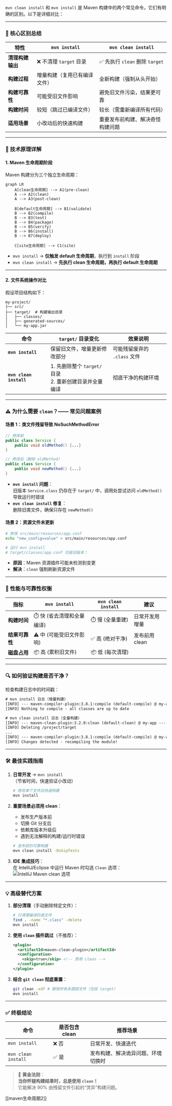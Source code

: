 `mvn clean install` 和 `mvn install` 是 Maven 构建中的两个常见命令，它们有明确的区别。以下是详细对比：

---

### 🧹 核心区别总结
| **特性**             | `mvn install`                     | `mvn clean install`               |
|----------------------|----------------------------------|----------------------------------|
| **清理构建输出**      | ❌ 不清理 `target` 目录           | ✅ 先执行 `clean` 删除 `target`  |
| **构建过程**          | 增量构建（复用已有编译文件）      | 全新构建（强制从头开始）         |
| **构建可靠性**        | 可能受旧文件影响                 | 避免旧文件污染，结果更可靠       |
| **构建时间**          | 较短（跳过已编译文件）           | 较长（需重新编译所有代码）       |
| **适用场景**          | 小改动后的快速构建               | 重要发布前构建、解决奇怪构建问题 |

---

### 🔧 技术原理详解
#### 1. Maven 生命周期阶段
Maven 构建分为三个独立生命周期：
```mermaid
graph LR
    A[clean生命周期] --> A1(pre-clean)
    A --> A2(clean)
    A --> A3(post-clean)
    
    B[default生命周期] --> B1(validate)
    B --> B2(compile)
    B --> B3(test)
    B --> B4(package)
    B --> B5(verify)
    B --> B6(install)
    B --> B7(deploy)
    
    C[site生命周期] --> C1(site)
```

- `mvn install` → **仅触发 default 生命周期**，执行到 `install` 阶段
- `mvn clean install` → **先执行 clean 生命周期，再执行 default 生命周期**

---

#### 2. 文件系统操作对比
假设项目结构如下：
```
my-project/
├── src/
├── target/  # 构建输出目录
│   ├── classes/
│   ├── generated-sources/
│   └── my-app.jar
```

| **命令**         | `target/` 目录变化               | 效果说明                     |
|------------------|--------------------------------|----------------------------|
| **`mvn install`** | 保留旧文件，增量更新修改部分     | 可能残留废弃的 `.class` 文件 |
| **`mvn clean install`** | 1. 先删除整个 `target/` 目录<br>2. 重新创建目录并全量编译 | 彻底干净的构建环境           |

---

### ⚠️ 为什么需要 `clean`？—— 常见问题案例
#### 场景 1：类文件残留导致 NoSuchMethodError
```java
// 修改前
public class Service {
    public void oldMethod() {...}
}

// 修改后（删除 oldMethod）
public class Service {
    public void newMethod() {...}
}
```
- **`mvn install` 问题**：  
  旧版本 `Service.class` 仍存在于 `target/` 中，调用处尝试访问 `oldMethod()` 导致运行时错误
- **`mvn clean install` 修复**：  
  删除旧类文件，确保只存在 `newMethod()`

#### 场景 2：资源文件未更新
```bash
# 修改 src/main/resources/app.conf
echo "new_config=value" > src/main/resources/app.conf

# 运行 mvn install
# target/classes/app.conf 仍是旧版本！
```
- **原因**：Maven 资源插件可能未检测到变更
- **解决**：`clean` 强制刷新资源文件

---

### 🚀 性能与可靠性权衡
| **指标**       | `mvn install`       | `mvn clean install` | 建议         |
|---------------|--------------------|--------------------|--------------|
| **构建时间**   | ⏱️ 快 (省去清理和全量编译) | ⏱️ 慢 (全量重建)    | 日常开发用增量 |
| **结果可靠性** | ⚠️ 中 (可能受旧文件影响)   | ✅ 高 (绝对干净)    | 发布前用 clean |
| **磁盘占用**   | 📦 高 (累积旧文件)       | 📦 低 (每次清理)    |              |

---

### 🔍 如何验证构建是否干净？
检查构建日志中的时间戳：
```diff
# mvn install 日志（增量构建）
[INFO] --- maven-compiler-plugin:3.8.1:compile (default-compile) @ my-app ---
[INFO] Nothing to compile - all classes are up to date

# mvn clean install 日志（全量构建）
[INFO] --- maven-clean-plugin:3.2.0:clean (default-clean) @ my-app ---
[INFO] Deleting /project/target
...
[INFO] --- maven-compiler-plugin:3.8.1:compile (default-compile) @ my-app ---
[INFO] Changes detected - recompiling the module!
```

---

### 🛠️ 最佳实践指南
1. **日常开发** → `mvn install`  
   （节省时间，快速验证小改动）
   ```bash
   # 修改单个文件后快速构建
   mvn install
   ```

2. **重要场景必须用 clean**：
   - 发布生产版本前
   - 切换 Git 分支后
   - 依赖库版本升级后
   - 遇到无法解释的构建/运行时错误
   ```bash
   # 发布前的可靠构建
   mvn clean install -DskipTests
   ```

3. **IDE 集成技巧**：  
   在 IntelliJ/Eclipse 中运行 Maven 时勾选 `Clean` 选项：  
   ![IntelliJ Maven clean 选项](https://example.com/maven-clean-option.png)

---

### 💡 高级替代方案
1. **部分清理**（手动删除特定文件）：
   ```bash
   # 只清理编译的类文件
   find . -name "*.class" -delete
   mvn install
   ```

2. **使用 `clean` 插件跳过**（不推荐）：
   ```xml
   <plugin>
     <artifactId>maven-clean-plugin</artifactId>
     <configuration>
       <skip>true</skip> <!-- 禁用 clean -->
     </configuration>
   </plugin>
   ```

3. **结合 `git clean` 彻底重置**：
   ```bash
   git clean -xdf # 删除所有未跟踪文件（包括 target）
   mvn install
   ```

---

### ✅ 终极结论
| **命令**           | 是否包含 clean | 推荐场景                          |
|--------------------|---------------|---------------------------------|
| `mvn install`      | ❌ 否          | 日常开发、快速迭代                |
| `mvn clean install`| ✅ 是          | 发布构建、解决诡异问题、环境切换时 |

> 📌 **黄金法则**：  
> **当你怀疑构建结果时，总是使用 `clean`！**  
> 它能解决 90% 由残留文件引起的“灵异”构建问题。


[[maven生命周期2]]
